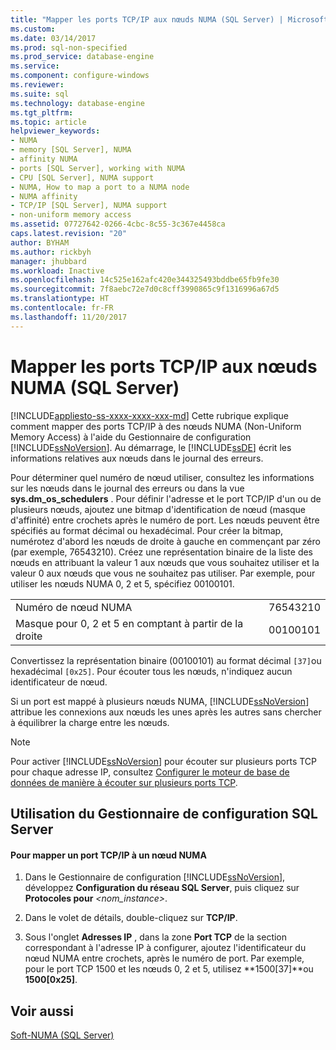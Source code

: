 ```yaml
---
title: "Mapper les ports TCP/IP aux nœuds NUMA (SQL Server) | Microsoft Docs"
ms.custom: 
ms.date: 03/14/2017
ms.prod: sql-non-specified
ms.prod_service: database-engine
ms.service: 
ms.component: configure-windows
ms.reviewer: 
ms.suite: sql
ms.technology: database-engine
ms.tgt_pltfrm: 
ms.topic: article
helpviewer_keywords:
- NUMA
- memory [SQL Server], NUMA
- affinity NUMA
- ports [SQL Server], working with NUMA
- CPU [SQL Server], NUMA support
- NUMA, How to map a port to a NUMA node
- NUMA affinity
- TCP/IP [SQL Server], NUMA support
- non-uniform memory access
ms.assetid: 07727642-0266-4cbc-8c55-3c367e4458ca
caps.latest.revision: "20"
author: BYHAM
ms.author: rickbyh
manager: jhubbard
ms.workload: Inactive
ms.openlocfilehash: 14c525e162afc420e344325493bddbe65fb9fe30
ms.sourcegitcommit: 7f8aebc72e7d0c8cff3990865c9f1316996a67d5
ms.translationtype: HT
ms.contentlocale: fr-FR
ms.lasthandoff: 11/20/2017
---
```

# <a name="map-tcp-ip-ports-to-numa-nodes-sql-server"></a>Mapper les ports TCP/IP aux nœuds NUMA (SQL Server)
[!INCLUDE[appliesto-ss-xxxx-xxxx-xxx-md](../../includes/appliesto-ss-xxxx-xxxx-xxx-md.md)] Cette rubrique explique comment mapper des ports TCP/IP à des nœuds NUMA (Non-Uniform Memory Access) à l'aide du Gestionnaire de configuration [!INCLUDE[ssNoVersion](../../includes/ssnoversion-md.md)]. Au démarrage, le [!INCLUDE[ssDE](../../includes/ssde-md.md)] écrit les informations relatives aux nœuds dans le journal des erreurs.  
  
 Pour déterminer quel numéro de nœud utiliser, consultez les informations sur les nœuds dans le journal des erreurs ou dans la vue **sys.dm_os_schedulers** . Pour définir l'adresse et le port TCP/IP d'un ou de plusieurs nœuds, ajoutez une bitmap d'identification de nœud (masque d'affinité) entre crochets après le numéro de port. Les nœuds peuvent être spécifiés au format décimal ou hexadécimal. Pour créer la bitmap, numérotez d'abord les nœuds de droite à gauche en commençant par zéro (par exemple, 76543210). Créez une représentation binaire de la liste des nœuds en attribuant la valeur 1 aux nœuds que vous souhaitez utiliser et la valeur 0 aux nœuds que vous ne souhaitez pas utiliser. Par exemple, pour utiliser les nœuds NUMA 0, 2 et 5, spécifiez 00100101.  
  
|||  
|-|-|  
|Numéro de nœud NUMA|76543210|  
|Masque pour 0, 2 et 5 en comptant à partir de la droite|00100101|  
  
 Convertissez la représentation binaire (00100101) au format décimal `[37]`ou hexadécimal `[0x25]`. Pour écouter tous les nœuds, n'indiquez aucun identificateur de nœud.  
  
 Si un port est mappé à plusieurs nœuds NUMA, [!INCLUDE[ssNoVersion](../../includes/ssnoversion-md.md)] attribue les connexions aux nœuds les unes après les autres sans chercher à équilibrer la charge entre les nœuds.  
  
> [!NOTE]  
>  Pour activer [!INCLUDE[ssNoVersion](../../includes/ssnoversion-md.md)] pour écouter sur plusieurs ports TCP pour chaque adresse IP, consultez [Configurer le moteur de base de données de manière à écouter sur plusieurs ports TCP](../../database-engine/configure-windows/configure-the-database-engine-to-listen-on-multiple-tcp-ports.md).  
  
##  <a name="SSMSProcedure"></a> Utilisation du Gestionnaire de configuration SQL Server  
  
#### <a name="to-map-a-tcpip-port-to-a-numa-node"></a>Pour mapper un port TCP/IP à un nœud NUMA  
  
1.  Dans le Gestionnaire de configuration [!INCLUDE[ssNoVersion](../../includes/ssnoversion-md.md)], développez **Configuration du réseau SQL Server**, puis cliquez sur **Protocoles pour** *\<nom_instance>*.  
  
2.  Dans le volet de détails, double-cliquez sur **TCP/IP**.  
  
3.  Sous l'onglet **Adresses IP** , dans la zone **Port TCP** de la section correspondant à l'adresse IP à configurer, ajoutez l'identificateur du nœud NUMA entre crochets, après le numéro de port. Par exemple, pour le port TCP 1500 et les nœuds 0, 2 et 5, utilisez **1500[37]**ou **1500[0x25]**.  
  
## <a name="see-also"></a>Voir aussi  
 [Soft-NUMA &#40;SQL Server&#41;](../../database-engine/configure-windows/soft-numa-sql-server.md)  
  
  
